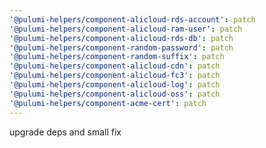 ```yaml
---
'@pulumi-helpers/component-alicloud-rds-account': patch
'@pulumi-helpers/component-alicloud-ram-user': patch
'@pulumi-helpers/component-alicloud-rds-db': patch
'@pulumi-helpers/component-random-password': patch
'@pulumi-helpers/component-random-suffix': patch
'@pulumi-helpers/component-alicloud-cdn': patch
'@pulumi-helpers/component-alicloud-fc3': patch
'@pulumi-helpers/component-alicloud-log': patch
'@pulumi-helpers/component-alicloud-oss': patch
'@pulumi-helpers/component-acme-cert': patch
---
```


upgrade deps and small fix
